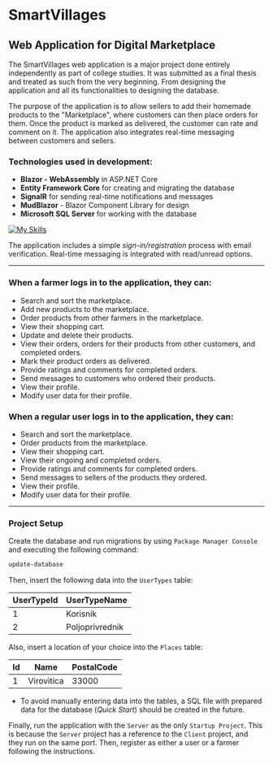 # SmartVillages

## Web Application for Digital Marketplace

The SmartVillages web application is a major project done entirely independently as part of college studies. It was submitted as a final thesis and treated as such from the very beginning. From designing the application and all its functionalities to designing the database.

The purpose of the application is to allow sellers to add their homemade products to the "Marketplace", where customers can then place orders for them. Once the product is marked as delivered, the customer can rate and comment on it. The application also integrates real-time messaging between customers and sellers.

### Technologies used in development:

- **Blazor - WebAssembly** in ASP.NET Core
- **Entity Framework Core** for creating and migrating the database
- **SignalR** for sending real-time notifications and messages
- **MudBlazor** - Blazor Component Library for design
- **Microsoft SQL Server** for working with the database

[![My Skills](https://skillicons.dev/icons?i=wasm,dotnet,js,bootstrap,sqlite)](https://skillicons.dev)

The application includes a simple _sign-in/registration_ process with email verification. Real-time messaging is integrated with read/unread options.

---

### When a farmer logs in to the application, they can:

- Search and sort the marketplace.
- Add new products to the marketplace.
- Order products from other farmers in the marketplace.
- View their shopping cart.
- Update and delete their products.
- View their orders, orders for their products from other customers, and completed orders.
- Mark their product orders as delivered.
- Provide ratings and comments for completed orders.
- Send messages to customers who ordered their products.
- View their profile.
- Modify user data for their profile.

### When a regular user logs in to the application, they can:

- Search and sort the marketplace.
- Order products from the marketplace.
- View their shopping cart.
- View their ongoing and completed orders.
- Provide ratings and comments for completed orders.
- Send messages to sellers of the products they ordered.
- View their profile.
- Modify user data for their profile.

---

### Project Setup

Create the database and run migrations by using `Package Manager Console` and executing the following command:

```sh
update-database
```

Then, insert the following data into the `UserTypes` table:

| UserTypeId | UserTypeName    |
| ---------- | --------------- |
| 1          | Korisnik        |
| 2          | Poljoprivrednik |

Also, insert a location of your choice into the `Places` table:

| Id  | Name       | PostalCode |
| --- | ---------- | ---------- |
| 1   | Virovitica | 33000      |

- To avoid manually entering data into the tables, a SQL file with prepared data for the database (_Quick Start_) should be created in the future.

Finally, run the application with the `Server` as the only `Startup Project`. This is because the `Server` project has a reference to the `Client` project, and they run on the same port. Then, register as either a user or a farmer following the instructions.
